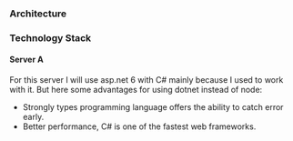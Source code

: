 ### Architecture


### Technology Stack
#### Server A
For this server I will use asp.net 6 with C# mainly because I used to work with it. But here some advantages for using dotnet instead of node:
- Strongly types programming language offers the ability to catch error early.
- Better performance, C# is one of the fastest web frameworks. 